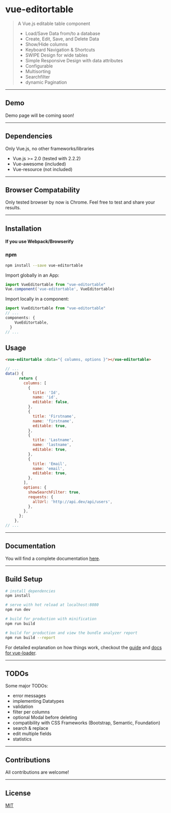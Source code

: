 # vue-editortable

> A Vue.js editable table component
> * Load/Save Data from/to a database
> * Create, Edit, Save, and Delete Data
> * Show/Hide columns
> * Keyboard Navigation & Shortcuts
> * SWIPE Design for wide tables
> * Simple Responsive Design with data attributes
> * Configurable
> * Multisorting
> * Searchfilter
> * dynamic Pagination

---
## Demo

Demo page will be coming soon!

---
## Dependencies

Only Vue.js, no other frameworks/libraries
* Vue.js >= 2.0 (tested with 2.2.2)
* Vue-awesome (included)
* Vue-resource (not included)

---
## Browser Compatability

Only tested browser by now is Chrome.
Feel free to test and share your results.

---
## Installation

#### If you use Webpack/Browserify

### npm
``` sh
npm install --save vue-editortable
```
Import globally in an App:

``` javascript
import VueEditortable from "vue-editortable"
Vue.component('vue-editortable', VueEditortable)
```
Import locally in a component:

``` javascript
import VueEditortable from "vue-editortable"
// ...
components: {
    VueEditortable,
  }
// ...
```

## Usage

``` html
<vue-editortable :data="{ columns, options }"></vue-editortable>
```
``` javascript
// ...
data() {
      return {
        columns: [
          {
            title: 'Id',
            name: 'id',
            editable: false,
          },
          {
            title: 'Firstname',
            name: 'firstname',
            editable: true,
          },
          {
            title: 'Lastname',
            name: 'lastname',
            editable: true,
          },
          {
            title: 'Email',
            name: 'email',
            editable: true,
          },
        ],
        options: {
          showSearchFilter: true,
          requests: {
            allUrl: 'http://api.dev/api/users',
          },
        },
      };
    },
// ...
```

---
## Documentation

You will find a complete documentation [here](https://github.com/el-jacko/vue-editortable/wiki).

---
## Build Setup

``` sh
# install dependencies
npm install

# serve with hot reload at localhost:8080
npm run dev

# build for production with minification
npm run build

# build for production and view the bundle analyzer report
npm run build --report
```

For detailed explanation on how things work, checkout the [guide](http://vuejs-templates.github.io/webpack/) and [docs for vue-loader](http://vuejs.github.io/vue-loader).

---
## TODOs

Some major TODOs:
* error messages
* implementing Datatypes
* validation
* filter per columns
* optional Modal before deleting
* compatibility with CSS Frameworks (Bootstrap, Semantic, Foundation)
* search & replace
* edit multiple fields
* statistics

---
## Contributions

All contributions are welcome!

---
## License

[MIT](http://opensource.org/licenses/MIT)
